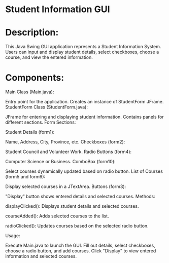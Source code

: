  # Student Information GUI

# Description:
This Java Swing GUI application represents a Student Information System. Users can input and display student details, select checkboxes, choose a course, and view the entered information.

# Components:

Main Class (Main.java):

Entry point for the application.
Creates an instance of StudentForm JFrame.
StudentForm Class (StudentForm.java):

JFrame for entering and displaying student information.
Contains panels for different sections.
Form Sections:

Student Details (form1):

Name, Address, City, Province, etc.
Checkboxes (form2):

Student Council and Volunteer Work.
Radio Buttons (form4):

Computer Science or Business.
ComboBox (form10):

Select courses dynamically updated based on radio button.
List of Courses (form5 and form6):

Display selected courses in a JTextArea.
Buttons (form3):

"Display" button shows entered details and selected courses.
Methods:

displayClicked(): Displays student details and selected courses.

courseAdded(): Adds selected courses to the list.

radioClicked(): Updates courses based on the selected radio button.

Usage:

Execute Main.java to launch the GUI.
Fill out details, select checkboxes, choose a radio button, and add courses.
Click "Display" to view entered information and selected courses.
